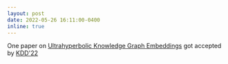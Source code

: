 ```yaml
---
layout: post
date: 2022-05-26 16:11:00-0400
inline: true
---
```


One paper on [Ultrahyperbolic Knowledge Graph Embeddings](https://arxiv.org/pdf/2206.00449.pdf) got accepted by [KDD'22]()